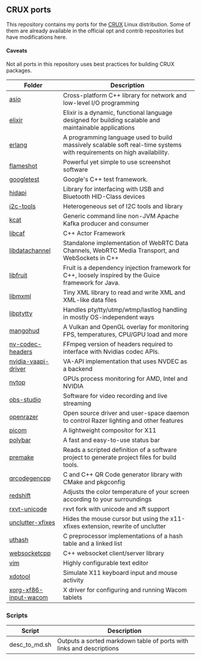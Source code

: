 ## CRUX ports

This repository contains my ports for the [CRUX](https://crux.nu/) Linux distribution.
Some of them are already available in the official opt and contrib repositories but have modifications here.

#### Caveats

Not all ports in this repository uses best practices for building CRUX packages.


| Folder | Description |
|--------|-------------|
| [asio](https://think-async.com/Asio) | Cross-platform C++ library for network and low-level I/O programming |
| [elixir](http://elixir-lang.org/) | Elixir is a dynamic, functional language designed for building scalable and maintainable applications |
| [erlang](https://www.erlang.org) | A programming language used to build massively scalable soft real-time systems with requirements on high availability. |
| [flameshot](https://flameshot.org/) | Powerful yet simple to use screenshot software |
| [googletest](https://github.com/google/googletest) | Google's C++ test framework. |
| [hidapi](https://github.com/libusb/hidapi) | Library for interfacing with USB and Bluetooth HID-Class devices |
| [i2c-tools](https://mirrors.edge.kernel.org/pub/software/utils/i2c-tools) | Heterogeneous set of I2C tools and library |
| [kcat](https://github.com/edenhill/kcat) | Generic command line non-JVM Apache Kafka producer and consumer |
| [libcaf](https://actor-framework.readthedocs.io/) | C++ Actor Framework |
| [libdatachannel](https://libdatachannel.org/) | Standalone implementation of WebRTC Data Channels, WebRTC Media Transport, and WebSockets in C++ |
| [libfruit](https://github.com/google/fruit/wiki) | Fruit is a dependency injection framework for C++, loosely inspired by the Guice framework for Java. |
| [libmxml](http://michaelrsweet.github.io/mxml/index.html) | Tiny XML library to read and write XML and XML-like data files |
| [libptytty](http://software.schmorp.de/pkg/libptytty.html) | Handles pty/tty/utmp/wtmp/lastlog handling in mostly OS-independent ways |
| [mangohud](https://github.com/flightlessmango/MangoHud) | A Vulkan and OpenGL overlay for monitoring FPS, temperatures, CPU/GPU load and more |
| [nv-codec-headers](https://github.com/FFmpeg/nv-codec-headers) | FFmpeg version of headers required to interface with Nvidias codec APIs. |
| [nvidia-vaapi-driver](https://github.com/elFarto/nvidia-vaapi-driver) | VA-API implementation that uses NVDEC as a backend |
| [nvtop](https://github.com/Syllo/nvtop) | GPUs process monitoring for AMD, Intel and NVIDIA |
| [obs-studio](https://obsproject.com/) | Software for video recording and live streaming |
| [openrazer](https://openrazer.github.io/) | Open source driver and user-space daemon to control Razer lighting and other features |
| [picom](https://github.com/yshui/picom) | A lightweight compositor for X11 |
| [polybar](https://github.com/jaagr/polybar) | A fast and easy-to-use status bar |
| [premake](https://premake.github.io/) | Reads a scripted definition of a software project to generate project files for build tools. |
| [qrcodegencpp](https://github.com/nayuki/QR-Code-generator) | C and C++ QR Code generator library with CMake and pkgconfig |
| [redshift](https://github.com/jonls/redshift) | Adjusts the color temperature of your screen according to your surroundings |
| [rxvt-unicode](http://software.schmorp.de/#rxvt-unicode) | rxvt fork with unicode and xft support |
| [unclutter-xfixes](https://github.com/Airblader/unclutter-xfixes/) | Hides the mouse cursor but using the x11-xfixes extension, rewrite of unclutter |
| [uthash](https://troydhanson.github.io/uthash/) | C preprocessor implementations of a hash table and a linked list |
| [websocketcpp](https://www.zaphoyd.com/projects/websocketpp/) | C++ websocket client/server library |
| [vim](http://www.vim.org/) | Highly configurable text editor |
| [xdotool](https://www.semicomplete.com/projects/xdotool/) | Simulate X11 keyboard input and mouse activity |
| [xorg-xf86-input-wacom](https://github.com/linuxwacom/xf86-input-wacom) | X driver for configuring and running Wacom tablets |

### Scripts

| Script | Description |
|--------|-------------|
| desc_to_md.sh | Outputs a sorted markdown table of ports with links and descriptions |
